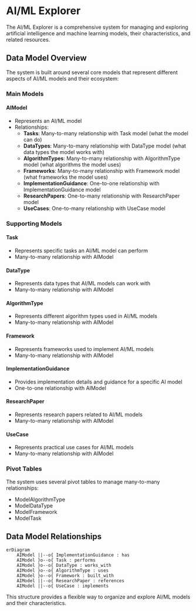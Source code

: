# AI/ML Explorer

The AI/ML Explorer is a comprehensive system for managing and exploring artificial intelligence and machine learning models, their characteristics, and related resources.

## Data Model Overview

The system is built around several core models that represent different aspects of AI/ML models and their ecosystem:

### Main Models

#### AIModel
- Represents an AI/ML model
- Relationships:
  - **Tasks**: Many-to-many relationship with Task model (what the model can do)
  - **DataTypes**: Many-to-many relationship with DataType model (what data types the model works with)
  - **AlgorithmTypes**: Many-to-many relationship with AlgorithmType model (what algorithms the model uses)
  - **Frameworks**: Many-to-many relationship with Framework model (what frameworks the model uses)
  - **ImplementationGuidance**: One-to-one relationship with ImplementationGuidance model
  - **ResearchPapers**: One-to-many relationship with ResearchPaper model
  - **UseCases**: One-to-many relationship with UseCase model

### Supporting Models

#### Task
- Represents specific tasks an AI/ML model can perform
- Many-to-many relationship with AIModel

#### DataType
- Represents data types that AI/ML models can work with
- Many-to-many relationship with AIModel

#### AlgorithmType
- Represents different algorithm types used in AI/ML models
- Many-to-many relationship with AIModel

#### Framework
- Represents frameworks used to implement AI/ML models
- Many-to-many relationship with AIModel

#### ImplementationGuidance
- Provides implementation details and guidance for a specific AI model
- One-to-one relationship with AIModel

#### ResearchPaper
- Represents research papers related to AI/ML models
- Many-to-many relationship with AIModel

#### UseCase
- Represents practical use cases for AI/ML models
- Many-to-many relationship with AIModel

### Pivot Tables

The system uses several pivot tables to manage many-to-many relationships:

- ModelAlgorithmType
- ModelDataType
- ModelFramework
- ModelTask

## Data Model Relationships

```mermaid
erDiagram
    AIModel ||--o{ ImplementationGuidance : has
    AIModel }o--o{ Task : performs
    AIModel }o--o{ DataType : works_with
    AIModel }o--o{ AlgorithmType : uses
    AIModel }o--o{ Framework : built_with
    AIModel ||--o{ ResearchPaper : references
    AIModel ||--o{ UseCase : implements
```

This structure provides a flexible way to organize and explore AI/ML models and their characteristics.
